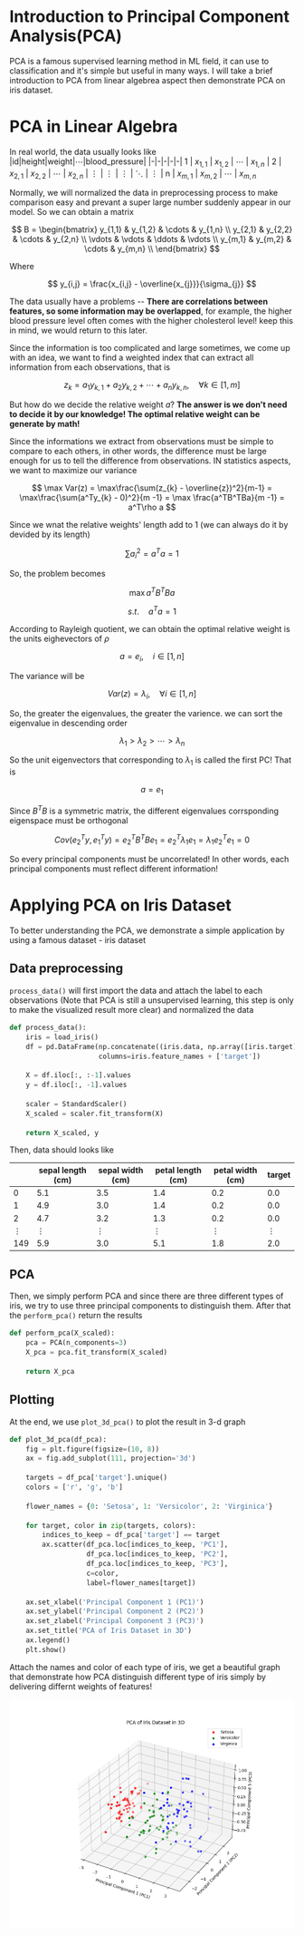 # Introduction to Principal Component Analysis(PCA)
PCA is a famous supervised learning method in ML field, it can use to classification and it's simple but useful in many ways. I will take a brief introduction to PCA from linear algebrea aspect then demonstrate PCA on iris dataset.

# PCA in Linear Algebra
In real world, the data usually looks like
|id|height|weight|$\cdots$|blood_pressure|
|-|-|-|-|-|
1 | $x_{1,1}$ | $x_{1,2}$ | $\cdots$ | $x_{1,n}$ |
2 | $x_{2,1}$ | $x_{2,2}$ | $\cdots$ | $x_{2,n}$ |
$\vdots$ | $\vdots$ | $\vdots$ | $\ddots$ | $\vdots$ | 
n | $x_{m,1}$ | $x_{m,2}$ | $\cdots$ | $x_{m,n}$

Normally, we will normalized the data in preprocessing process to make comparison easy and prevant a super large number suddenly appear in our model. So we can obtain a matrix

$$
B = 
\begin{bmatrix}
y_{1,1} & y_{1,2} & \cdots & y_{1,n} \\
y_{2,1} & y_{2,2} & \cdots & y_{2,n} \\
\vdots & \vdots & \ddots & \vdots \\
y_{m,1} & y_{m,2} & \cdots & y_{m,n} \\
\end{bmatrix}
$$

Where 

$$
y_{i,j} = \frac{x_{i,j} - \overline{x_{j}}}{\sigma_{j}}
$$

The data usually have a problems -- **There are correlations between features, so some information may be overlapped**, for example, the higher blood pressure level often comes with the higher cholesterol level! keep this in mind, we would return to this later.


Since the information is too complicated and large sometimes, we come up with an idea, we want to find a weighted index that can extract all information from each observations, that is

$$
z_{k} = a_1y_{k,1} + a_2y_{k,2} + \cdots + a_ny_{k,n}, \quad\forall k \in [1, m]
$$

But how do we decide the relative weight $a$? **The answer is we don't need to decide it by our knowledge! The optimal relative weight can be generate by math!**

Since the informations we extract from observations must be simple to compare to each others, in other words, the difference must be large enough for us to tell the difference from observations. IN statistics aspects, we want to maximize our variance

$$
\max Var(z) = \max\frac{\sum(z_{k} - \overline{z})^2}{m-1} = \max\frac{\sum(a^Ty_{k} - 0)^2}{m -1} = \max \frac{a^TB^TBa}{m -1} = a^T\rho a
$$

Since we wnat the relative weights' length add to 1 (we can always do it by devided by its length)

$$
\sum a_i^2 = a^Ta = 1
$$

So, the problem becomes 

$$
\max a^TB^TBa 
$$

$$
s.t. \quad a^Ta = 1
$$

According to Rayleigh quotient, we can obtain the optimal relative weight is the units eighevectors of $\rho$

$$
a = e_{i}, \quad i \in [1, n]
$$

The variance will be 

$$
Var(z) = \lambda_{i} ,\quad\forall i \in [1, n]
$$

So, the greater the eigenvalues, the greater the varience. we can sort the eigenvalue in descending order

$$
\lambda_1 > \lambda_2 > \cdots > \lambda_n
$$

So the unit eigenvectors that corresponding to $\lambda_1$ is called the first PC! That is

$$
a = e_1
$$

Since $B^TB$ is a symmetric matrix, the different eigenvalues corrsponding eigenspace must be orthogonal 

$$
Cov(e_2^Ty, e_1^Ty) = e_2^TB^TBe_1 = e_2^T\lambda_1e_1 = \lambda_1e_2^Te_1 = 0
$$

So every principal components must be uncorrelated! In other words, each principal components must reflect different information!

# Applying PCA on Iris Dataset
To better understanding the PCA, we demonstrate a simple application by using a famous dataset - iris dataset

## Data preprocessing

`process_data()` will first import the data and attach the label to each observations (Note that PCA is still a unsupervised learning, this step is only to make the visualized result more clear) and normalized the data 

```python
def process_data():
    iris = load_iris()
    df = pd.DataFrame(np.concatenate((iris.data, np.array([iris.target]).T), axis=1),
                      columns=iris.feature_names + ['target'])

    X = df.iloc[:, :-1].values
    y = df.iloc[:, -1].values

    scaler = StandardScaler()
    X_scaled = scaler.fit_transform(X)

    return X_scaled, y
```
Then, data should looks like

| |sepal length (cm)| sepal width (cm) | petal length (cm) | petal width (cm) | target |
|-|-|-|-|-|-|
|0|5.1	|3.5	|1.4	|0.2	|0.0|
|1|4.9	|3.0	|1.4	|0.2	|0.0|
|2|4.7	|3.2	|1.3	|0.2	|0.0|
| $\vdots$ | $\vdots$ | $\vdots$ | $\vdots$ | $\vdots$ | $\vdots$ |
|149|5.9	|3.0	|5.1	|1.8	|2.0|

## PCA 

Then, we simply perform PCA and since there are three different types of iris, we try to use three principal components to distinguish them. After that the `perform_pca()` return the results

```python
def perform_pca(X_scaled):
    pca = PCA(n_components=3)
    X_pca = pca.fit_transform(X_scaled)
    
    return X_pca
```
## Plotting 

At the end, we use `plot_3d_pca()` to plot the result in 3-d graph

```python
def plot_3d_pca(df_pca):
    fig = plt.figure(figsize=(10, 8))
    ax = fig.add_subplot(111, projection='3d')

    targets = df_pca['target'].unique()
    colors = ['r', 'g', 'b']

    flower_names = {0: 'Setosa', 1: 'Versicolor', 2: 'Virginica'}

    for target, color in zip(targets, colors):
        indices_to_keep = df_pca['target'] == target
        ax.scatter(df_pca.loc[indices_to_keep, 'PC1'],
                   df_pca.loc[indices_to_keep, 'PC2'],
                   df_pca.loc[indices_to_keep, 'PC3'],
                   c=color,
                   label=flower_names[target])

    ax.set_xlabel('Principal Component 1 (PC1)')
    ax.set_ylabel('Principal Component 2 (PC2)')
    ax.set_zlabel('Principal Component 3 (PC3)')
    ax.set_title('PCA of Iris Dataset in 3D')
    ax.legend()
    plt.show()
```

Attach the names and color of each type of iris, we get a beautiful graph that demonstrate how PCA distinguish different type of iris simply by delivering differnt weights of features!

![alt text](https://github.com/max84517/PCA/blob/main/graph/iris_pca.png)

